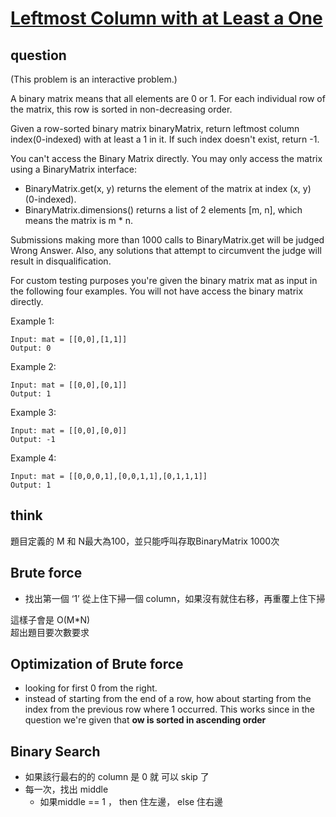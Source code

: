 # [Leftmost Column with at Least a One](https://leetcode.com/explore/challenge/card/30-day-leetcoding-challenge/530/week-3/3306/)

## question

(This problem is an interactive problem.)

A binary matrix means that all elements are 0 or 1. For each individual row of the matrix, this row is sorted in non-decreasing order.

Given a row-sorted binary matrix binaryMatrix, return leftmost column index(0-indexed) with at least a 1 in it. If such index doesn't exist, return -1.

You can't access the Binary Matrix directly.  You may only access the matrix using a BinaryMatrix interface:

  - BinaryMatrix.get(x, y) returns the element of the matrix at index (x, y) (0-indexed).
  - BinaryMatrix.dimensions() returns a list of 2 elements [m, n], which means the matrix is m * n.

Submissions making more than 1000 calls to BinaryMatrix.get will be judged Wrong Answer.  Also, any solutions that attempt to circumvent the judge will result in disqualification.

For custom testing purposes you're given the binary matrix mat as input in the following four examples. You will not have access the binary matrix directly.

Example 1:
```
Input: mat = [[0,0],[1,1]]
Output: 0
```

Example 2:
```
Input: mat = [[0,0],[0,1]]
Output: 1
```

Example 3:
```
Input: mat = [[0,0],[0,0]]
Output: -1
```

Example 4:
```
Input: mat = [[0,0,0,1],[0,0,1,1],[0,1,1,1]]
Output: 1
```



## think
題目定義的 M 和 N最大為100，並只能呼叫存取BinaryMatrix 1000次

## Brute force 
- 找出第一個 ‘1’
從上住下掃一個 column，如果沒有就住右移，再重覆上住下掃


這樣子會是 O(M*N)  
超出題目要次數要求

## Optimization of Brute force 
- looking for first 0 from the right.
- instead of starting from the end of a row, how about starting from the index from the previous row where 1 occurred. This works since in the question we're given that **ow is sorted in ascending order**

## Binary Search 
- 如果該行最右的的 column 是 0 就 可以 skip 了
- 每一次，找出 middle
  - 如果middle == 1 ， then 住左邊， else 住右邊
